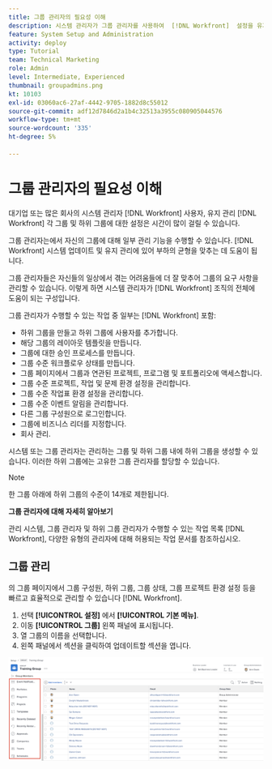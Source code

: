 ```yaml
---
title: 그룹 관리자의 필요성 이해
description: 시스템 관리자가 그룹 관리자를 사용하여  [!DNL Workfront]  설정을 유지하면서도 그룹에 작업에 대한 더 많은 제어 권한을 부여하는 방법을 알아보십시오.
feature: System Setup and Administration
activity: deploy
type: Tutorial
team: Technical Marketing
role: Admin
level: Intermediate, Experienced
thumbnail: groupadmins.png
kt: 10103
exl-id: 03060ac6-27af-4442-9705-1882d8c55012
source-git-commit: adf12d7846d2a1b4c32513a3955c080905044576
workflow-type: tm+mt
source-wordcount: '335'
ht-degree: 5%

---
```


# 그룹 관리자의 필요성 이해

<!---
21.4 updates have been made
--->

대기업 또는 많은 회사의 시스템 관리자 [!DNL Workfront] 사용자, 유지 관리 [!DNL Workfront] 각 그룹 및 하위 그룹에 대한 설정은 시간이 많이 걸릴 수 있습니다.

그룹 관리자는에서 자신의 그룹에 대해 일부 관리 기능을 수행할 수 있습니다. [!DNL Workfront] 시스템 업데이트 및 유지 관리에 있어 부하의 균형을 맞추는 데 도움이 됩니다.

그룹 관리자들은 자신들의 일상에서 겪는 어려움들에 더 잘 맞추어 그룹의 요구 사항을 관리할 수 있습니다. 이렇게 하면 시스템 관리자가 [!DNL Workfront] 조직의 전체에 도움이 되는 구성입니다.

그룹 관리자가 수행할 수 있는 작업 중 일부는 [!DNL Workfront] 포함:

* 하위 그룹을 만들고 하위 그룹에 사용자를 추가합니다.
* 해당 그룹의 레이아웃 템플릿을 만듭니다.
* 그룹에 대한 승인 프로세스를 만듭니다.
* 그룹 수준 워크플로우 상태를 만듭니다.
* 그룹 페이지에서 그룹과 연관된 프로젝트, 프로그램 및 포트폴리오에 액세스합니다.
* 그룹 수준 프로젝트, 작업 및 문제 환경 설정을 관리합니다.
* 그룹 수준 작업표 환경 설정을 관리합니다.
* 그룹 수준 이벤트 알림을 관리합니다.
* 다른 그룹 구성원으로 로그인합니다.
* 그룹에 비즈니스 리더를 지정합니다.
* 회사 관리.

시스템 또는 그룹 관리자는 관리하는 그룹 및 하위 그룹 내에 하위 그룹을 생성할 수 있습니다. 이러한 하위 그룹에는 고유한 그룹 관리자를 할당할 수 있습니다.

>[!NOTE]
>
>한 그룹 아래에 하위 그룹의 수준이 14개로 제한됩니다.

**그룹 관리자에 대해 자세히 알아보기**

<!---
bullet points below need hyperlinks
--->

관리 시스템, 그룹 관리자 및 하위 그룹 관리자가 수행할 수 있는 작업 목록 [!DNL Workfront], 다양한 유형의 관리자에 대해 허용되는 작업 문서를 참조하십시오.

## 그룹 관리

의 그룹 페이지에서 그룹 구성원, 하위 그룹, 그룹 상태, 그룹 프로젝트 환경 설정 등을 빠르고 효율적으로 관리할 수 있습니다 [!DNL Workfront].

1. 선택 **[!UICONTROL 설정]** 에서 **[!UICONTROL 기본 메뉴]**.
1. 이동 **[!UICONTROL 그룹]** 왼쪽 패널에 표시됩니다.
1. 열 그룹의 이름을 선택합니다.
1. 왼쪽 패널에서 섹션을 클릭하여 업데이트할 섹션을 엽니다.

![그룹 페이지](assets/admin-fund-manage-a-group.png)

<!---
learn more URLs
Create and manage groups 
Create and manage subgroups 
Business leader overview 
--->
